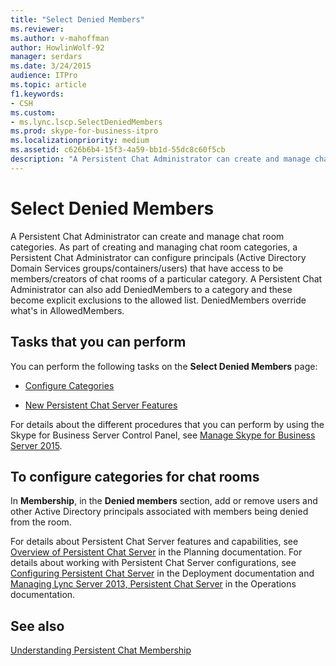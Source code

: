 ```yaml
---
title: "Select Denied Members"
ms.reviewer: 
ms.author: v-mahoffman
author: HowlinWolf-92
manager: serdars
ms.date: 3/24/2015
audience: ITPro
ms.topic: article
f1.keywords:
- CSH
ms.custom:
- ms.lync.lscp.SelectDeniedMembers
ms.prod: skype-for-business-itpro
ms.localizationpriority: medium
ms.assetid: c626b6b4-15f3-4a59-bb1d-55dc8c60f5cb
description: "A Persistent Chat Administrator can create and manage chat room categories. As part of creating and managing chat room categories, a Persistent Chat Administrator can configure principals (Active Directory Domain Services groups/containers/users) that have access to be members/creators of chat rooms of a particular category. A Persistent Chat Administrator can also add DeniedMembers to a category and these become explicit exclusions to the allowed list. DeniedMembers override what's in AllowedMembers."
---
```


# Select Denied Members

A Persistent Chat Administrator can create and manage chat room categories. As part of creating and managing chat room categories, a Persistent Chat Administrator can configure principals (Active Directory Domain Services groups/containers/users) that have access to be members/creators of chat rooms of a particular category. A Persistent Chat Administrator can also add DeniedMembers to a category and these become explicit exclusions to the allowed list. DeniedMembers override what's in AllowedMembers.

## Tasks that you can perform

You can perform the following tasks on the **Select Denied Members** page:

- [Configure Categories](/previous-versions/office/lync-server-2013/lync-server-2013-configure-categories)

- [New Persistent Chat Server Features](/previous-versions/office/lync-server-2013/lync-server-2013-new-persistent-chat-server-features)

For details about the different procedures that you can perform by using the Skype for Business Server Control Panel, see [Manage Skype for Business Server 2015](../../manage/manage.md).

## To configure categories for chat rooms

In **Membership**, in the **Denied members** section, add or remove users and other Active Directory principals associated with members being denied from the room.


For details about Persistent Chat Server features and capabilities, see [Overview of Persistent Chat Server](/previous-versions/office/lync-server-2013/lync-server-2013-overview-of-persistent-chat-server) in the Planning documentation. For details about working with Persistent Chat Server configurations, see [Configuring Persistent Chat Server](/previous-versions/office/lync-server-2013/lync-server-2013-configuring-persistent-chat-server) in the Deployment documentation and [Managing Lync Server 2013, Persistent Chat Server](/previous-versions/office/lync-server-2013/managing-lync-server-2013-persistent-chat-server) in the Operations documentation.

## See also

[Understanding Persistent Chat Membership](/previous-versions/office/lync-server-2013/understanding-persistent-chat-membership)